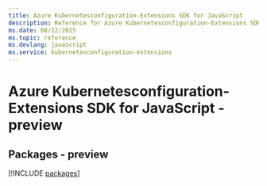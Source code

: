 ```yaml
---
title: Azure Kubernetesconfiguration-Extensions SDK for JavaScript
description: Reference for Azure Kubernetesconfiguration-Extensions SDK for JavaScript
ms.date: 08/22/2025
ms.topic: reference
ms.devlang: javascript
ms.service: kubernetesconfiguration-extensions
---
```

# Azure Kubernetesconfiguration-Extensions SDK for JavaScript - preview
## Packages - preview
[!INCLUDE [packages](kubernetesconfiguration-extensions-index.md)]